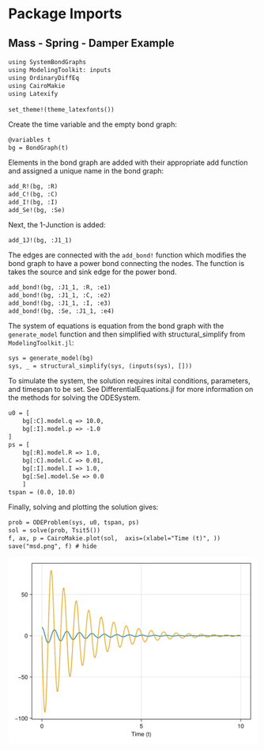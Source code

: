 # Package Imports

## Mass - Spring - Damper Example

```@example 1
using SystemBondGraphs
using ModelingToolkit: inputs
using OrdinaryDiffEq
using CairoMakie
using Latexify

set_theme!(theme_latexfonts())
```

Create the time variable and the empty bond graph:

```@example 1
@variables t
bg = BondGraph(t)
```

Elements in the bond graph are added with their appropriate add function and assigned a unique name in the bond graph:

```@example 1
add_R!(bg, :R)
add_C!(bg, :C)
add_I!(bg, :I)
add_Se!(bg, :Se)
```

Next, the 1-Junction is added:

```@example 1
add_1J!(bg, :J1_1)
```

The edges are connected with the `add_bond!` function which modifies the bond graph to have a power bond connecting the nodes. The function is takes the source and sink edge for the power bond. 

```@example 1
add_bond!(bg, :J1_1, :R, :e1)
add_bond!(bg, :J1_1, :C, :e2)
add_bond!(bg, :J1_1, :I, :e3)
add_bond!(bg, :Se, :J1_1, :e4)
```

The system of equations is equation from the bond graph with the `generate_model` function and then simplified with structural_simplify from `ModelingToolkit.jl`:

```@example 1
sys = generate_model(bg)
sys, _ = structural_simplify(sys, (inputs(sys), []))
```

To simulate the system, the solution requires inital conditions, parameters, and timespan to be set. See DifferentialEquations.jl for more information on the methods for solving the ODESystem.

```@example 1
u0 = [
    bg[:C].model.q => 10.0,
    bg[:I].model.p => -1.0
]
ps = [
    bg[:R].model.R => 1.0,
    bg[:C].model.C => 0.01,
    bg[:I].model.I => 1.0,
    bg[:Se].model.Se => 0.0
    ]
tspan = (0.0, 10.0)
```

Finally, solving and plotting the solution gives:

```@example 1
prob = ODEProblem(sys, u0, tspan, ps)
sol = solve(prob, Tsit5())
f, ax, p = CairoMakie.plot(sol,  axis=(xlabel="Time (t)", ))
save("msd.png", f) # hide
```

![Mass Spring Damper Image](msd.png)
